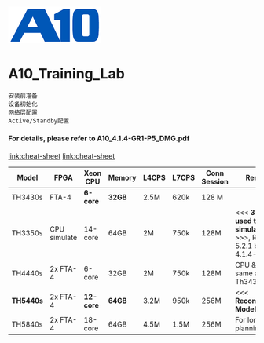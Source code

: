 ![](/Images/A10-NewLogos-Blue-NoReg-RGB-50.png)
---

# A10_Training_Lab
```
安装前准备
设备初始化
网络层配置
Active/Standby配置
```

#### For details, please refer to A10_4.1.4-GR1-P5_DMG.pdf


[link:cheat-sheet](https://www.interviewbit.com/markdown-cheat-sheet/#text-styles)
[link:cheat-sheet](https://www.markdownguide.org/cheat-sheet/)

| Model | FPGA | Xeon CPU | Memory | L4CPS | L7CPS | Conn Session | Remarks |
|---|---|---|---|---|---|---|---|
| TH3430s | FTA-4 | **6-core** | **32GB** | 2.5M | 620k | 128 M | |
| TH3350s | CPU simulate | 14-core | 64GB | 2M | 750k | 128M | <<< **3 CPUs used to simulate FPGA** >>>, Running 5.2.1 but NOT 4.1.4-GR1 |
| TH4440s | 2x FTA-4 | 6-core | 32GB | 2M | 750k | 128M | CPU & Memory same as Th3430s |
| **TH5440s** | 2x FTA-4 | **12-core** | **64GB** | 3.2M | 950k | 256M | <<< **Recommended Model** >>> |
| TH5840s | 2x FTA-4 | 18-core | 64GB | 4.5M | 1.5M | 256M | For long term planning |


